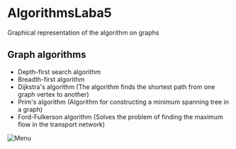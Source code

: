 # AlgorithmsLaba5

Graphical representation of the algorithm on graphs

## Graph algorithms
- Depth-first search algorithm
- Breadth-first algorithm
- Dijkstra's algorithm (The algorithm finds the shortest path from one graph vertex to another)
- Prim's algorithm (Algorithm for constructing a minimum spanning tree in a graph)
- Ford-Fulkerson algorithm (Solves the problem of finding the maximum flow in the transport network)

![Menu](AlgorithmsLaba5/Assets/Images/menu-screen.png "Menu Screen")
